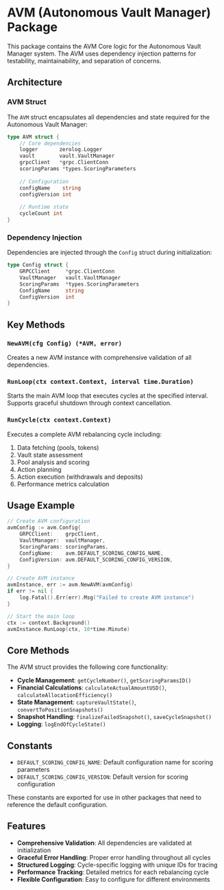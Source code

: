 # AVM (Autonomous Vault Manager) Package

This package contains the AVM Core logic for the Autonomous Vault Manager system. The AVM uses dependency injection patterns for testability, maintainability, and separation of concerns.

## Architecture

### AVM Struct
The `AVM` struct encapsulates all dependencies and state required for the Autonomous Vault Manager:

```go
type AVM struct {
    // Core dependencies
    logger       zerolog.Logger
    vault        vault.VaultManager
    grpcClient   *grpc.ClientConn
    scoringParams *types.ScoringParameters
    
    // Configuration
    configName    string
    configVersion int
    
    // Runtime state
    cycleCount int
}
```

### Dependency Injection
Dependencies are injected through the `Config` struct during initialization:

```go
type Config struct {
    GRPCClient     *grpc.ClientConn
    VaultManager   vault.VaultManager
    ScoringParams  *types.ScoringParameters
    ConfigName     string
    ConfigVersion  int
}
```

## Key Methods

### `NewAVM(cfg Config) (*AVM, error)`
Creates a new AVM instance with comprehensive validation of all dependencies.

### `RunLoop(ctx context.Context, interval time.Duration)`
Starts the main AVM loop that executes cycles at the specified interval. Supports graceful shutdown through context cancellation.

### `RunCycle(ctx context.Context)`
Executes a complete AVM rebalancing cycle including:
1. Data fetching (pools, tokens)
2. Vault state assessment
3. Pool analysis and scoring
4. Action planning
5. Action execution (withdrawals and deposits)
6. Performance metrics calculation

## Usage Example

```go
// Create AVM configuration
avmConfig := avm.Config{
    GRPCClient:    grpcClient,
    VaultManager:  vaultManager,
    ScoringParams: scoringParams,
    ConfigName:    avm.DEFAULT_SCORING_CONFIG_NAME,
    ConfigVersion: avm.DEFAULT_SCORING_CONFIG_VERSION,
}

// Create AVM instance
avmInstance, err := avm.NewAVM(avmConfig)
if err != nil {
    log.Fatal().Err(err).Msg("Failed to create AVM instance")
}

// Start the main loop
ctx := context.Background()
avmInstance.RunLoop(ctx, 10*time.Minute)
```

## Core Methods

The AVM struct provides the following core functionality:

- **Cycle Management**: `getCycleNumber()`, `getScoringParamsID()`
- **Financial Calculations**: `calculateActualAmountUSD()`, `calculateAllocationEfficiency()`
- **State Management**: `captureVaultState()`, `convertToPositionSnapshots()`
- **Snapshot Handling**: `finalizeFailedSnapshot()`, `saveCycleSnapshot()`
- **Logging**: `logEndOfCycleState()`

## Constants

- `DEFAULT_SCORING_CONFIG_NAME`: Default configuration name for scoring parameters
- `DEFAULT_SCORING_CONFIG_VERSION`: Default version for scoring configuration

These constants are exported for use in other packages that need to reference the default configuration.

## Features

- **Comprehensive Validation**: All dependencies are validated at initialization
- **Graceful Error Handling**: Proper error handling throughout all cycles
- **Structured Logging**: Cycle-specific logging with unique IDs for tracing
- **Performance Tracking**: Detailed metrics for each rebalancing cycle
- **Flexible Configuration**: Easy to configure for different environments 